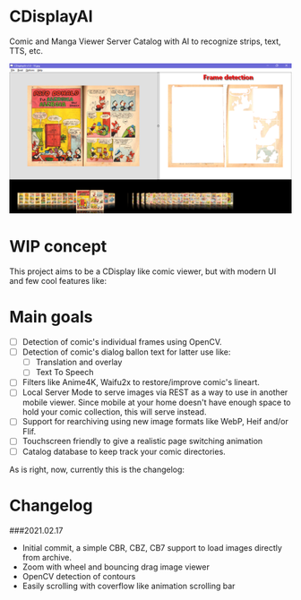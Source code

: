 # CDisplayAI
Comic and Manga Viewer Server Catalog with AI to recognize strips, text, TTS, etc.

![pic01](https://raw.githubusercontent.com/vhanla/CDisplayAI/main/.gitassets/pic01.png)

# WIP concept

This project aims to be a CDisplay like comic viewer, but with modern UI and few cool features like:

# Main goals

- [ ] Detection of comic's individual frames using OpenCV.
- [ ] Detection of comic's dialog ballon text for latter use like:
  - [ ] Translation and overlay
  - [ ] Text To Speech
- [ ] Filters like Anime4K, Waifu2x to restore/improve comic's lineart.
- [ ] Local Server Mode to serve images via REST as a way to use in another mobile viewer.
     Since mobile at your home doesn't have enough space to hold your comic collection, this will serve instead.
- [ ] Support for rearchiving using new image formats like WebP, Heif and/or Flif.
- [ ] Touchscreen friendly to give a realistic page switching animation
- [ ] Catalog database to keep track your comic directories.

As is right, now, currently this is the changelog:

# Changelog

###2021.02.17  
   - Initial commit, a simple CBR, CBZ, CB7 support to load images directly from archive.
   - Zoom with wheel and bouncing drag image viewer
   - OpenCV detection of contours
   - Easily scrolling with coverflow like animation scrolling bar           
